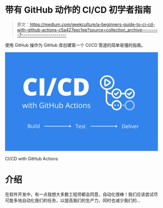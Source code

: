 # 带有 GitHub 动作的 CI/CD 初学者指南

> 原文：<https://medium.com/geekculture/a-beginners-guide-to-ci-cd-with-github-actions-c5a427eec1ee?source=collection_archive---------7----------------------->

使用 GitHub 操作为 GitHub 库创建第一个 CI/CD 管道的简单易懂的指南。

![](img/7488073d03e3e90d9813d975e3d63a04.png)

CI/CD with GitHub Actions

# 介绍

在软件开发中，有一点我想大多数工程师都会同意，自动化很棒！我们应该尝试尽可能多地自动化我们的任务，以提高我们的生产力，同时也减少我们的…
